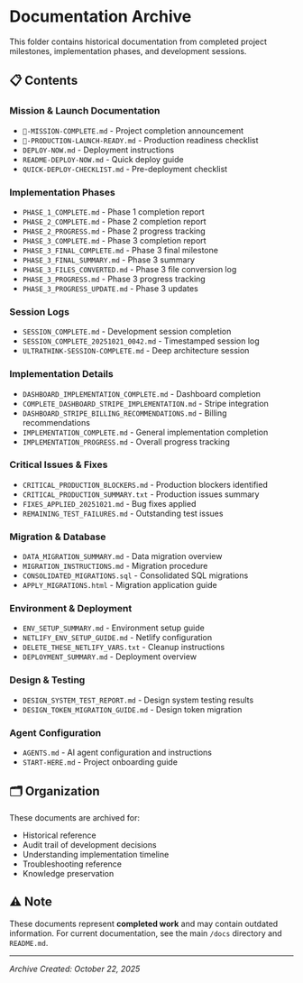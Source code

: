 # Documentation Archive

This folder contains historical documentation from completed project milestones, implementation phases, and development sessions.

## 📋 Contents

### Mission & Launch Documentation
- `🎉-MISSION-COMPLETE.md` - Project completion announcement
- `🚀-PRODUCTION-LAUNCH-READY.md` - Production readiness checklist
- `DEPLOY-NOW.md` - Deployment instructions
- `README-DEPLOY-NOW.md` - Quick deploy guide
- `QUICK-DEPLOY-CHECKLIST.md` - Pre-deployment checklist

### Implementation Phases
- `PHASE_1_COMPLETE.md` - Phase 1 completion report
- `PHASE_2_COMPLETE.md` - Phase 2 completion report
- `PHASE_2_PROGRESS.md` - Phase 2 progress tracking
- `PHASE_3_COMPLETE.md` - Phase 3 completion report
- `PHASE_3_FINAL_COMPLETE.md` - Phase 3 final milestone
- `PHASE_3_FINAL_SUMMARY.md` - Phase 3 summary
- `PHASE_3_FILES_CONVERTED.md` - Phase 3 file conversion log
- `PHASE_3_PROGRESS.md` - Phase 3 progress tracking
- `PHASE_3_PROGRESS_UPDATE.md` - Phase 3 updates

### Session Logs
- `SESSION_COMPLETE.md` - Development session completion
- `SESSION_COMPLETE_20251021_0042.md` - Timestamped session log
- `ULTRATHINK-SESSION-COMPLETE.md` - Deep architecture session

### Implementation Details
- `DASHBOARD_IMPLEMENTATION_COMPLETE.md` - Dashboard completion
- `COMPLETE_DASHBOARD_STRIPE_IMPLEMENTATION.md` - Stripe integration
- `DASHBOARD_STRIPE_BILLING_RECOMMENDATIONS.md` - Billing recommendations
- `IMPLEMENTATION_COMPLETE.md` - General implementation completion
- `IMPLEMENTATION_PROGRESS.md` - Overall progress tracking

### Critical Issues & Fixes
- `CRITICAL_PRODUCTION_BLOCKERS.md` - Production blockers identified
- `CRITICAL_PRODUCTION_SUMMARY.txt` - Production issues summary
- `FIXES_APPLIED_20251021.md` - Bug fixes applied
- `REMAINING_TEST_FAILURES.md` - Outstanding test issues

### Migration & Database
- `DATA_MIGRATION_SUMMARY.md` - Data migration overview
- `MIGRATION_INSTRUCTIONS.md` - Migration procedure
- `CONSOLIDATED_MIGRATIONS.sql` - Consolidated SQL migrations
- `APPLY_MIGRATIONS.html` - Migration application guide

### Environment & Deployment
- `ENV_SETUP_SUMMARY.md` - Environment setup guide
- `NETLIFY_ENV_SETUP_GUIDE.md` - Netlify configuration
- `DELETE_THESE_NETLIFY_VARS.txt` - Cleanup instructions
- `DEPLOYMENT_SUMMARY.md` - Deployment overview

### Design & Testing
- `DESIGN_SYSTEM_TEST_REPORT.md` - Design system testing results
- `DESIGN_TOKEN_MIGRATION_GUIDE.md` - Design token migration

### Agent Configuration
- `AGENTS.md` - AI agent configuration and instructions
- `START-HERE.md` - Project onboarding guide

## 🗂️ Organization

These documents are archived for:
- Historical reference
- Audit trail of development decisions
- Understanding implementation timeline
- Troubleshooting reference
- Knowledge preservation

## ⚠️ Note

These documents represent **completed work** and may contain outdated information. For current documentation, see the main `/docs` directory and `README.md`.

---

*Archive Created: October 22, 2025*


